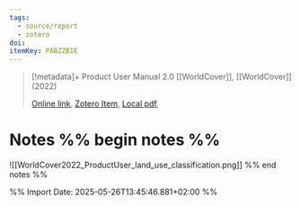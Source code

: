 ```yaml
---
tags:
  - source/report
  - zotero
doi: 
itemKey: PABZZBIE
---
```

>[!metadata]+
> Product User Manual 2.0
> [[WorldCover]], 
> [[WorldCover]] (2022)
> 
> [Online link](https://esa-worldcover.s3.eu-central-1.amazonaws.com/v200/2021/docs/WorldCover_PUM_V2.0.pdf), [Zotero Item](zotero://select/library/items/PABZZBIE), [Local pdf](file://C:/Users/aburg/Documents/references/zotero/storage/LTG738JD/_WorldCover_PUM_V20.pdf), 

# Notes %% begin notes %%
![[WorldCover2022_ProductUser_land_use_classification.png]]
%% end notes %%




%% Import Date: 2025-05-26T13:45:46.881+02:00 %%
